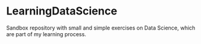 # LearningDataScience

Sandbox repository with small and simple exercises on Data Science, which are part of my learning process. 
